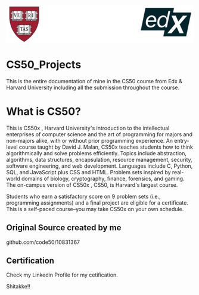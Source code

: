 ![alt text](https://github.com/NevzatTalay/CS50_Projects/blob/main/CaptionImage.png?raw=true) 
# CS50_Projects
This is the entire documentation of mine in the CS50 course from Edx &amp; Harvard University including all the submission throughout the course.
# What is CS50?
This is CS50x , Harvard University's introduction to the intellectual enterprises of computer science and the art of programming for majors and non-majors alike, with or without prior programming experience. An entry-level course taught by David J. Malan, CS50x teaches students how to think algorithmically and solve problems efficiently. Topics include abstraction, algorithms, data structures, encapsulation, resource management, security, software engineering, and web development. Languages include C, Python, SQL, and JavaScript plus CSS and HTML. Problem sets inspired by real-world domains of biology, cryptography, finance, forensics, and gaming. The on-campus version of CS50x , CS50, is Harvard's largest course. 

Students who earn a satisfactory score on 9 problem sets (i.e., programming assignments) and a final project are eligible for a certificate. This is a self-paced course–you may take CS50x on your own schedule.
## Original Source created by me
github.com/code50/10831367

## Certification
Check my Linkedin Profile for my cetification.

Shitakke!!
